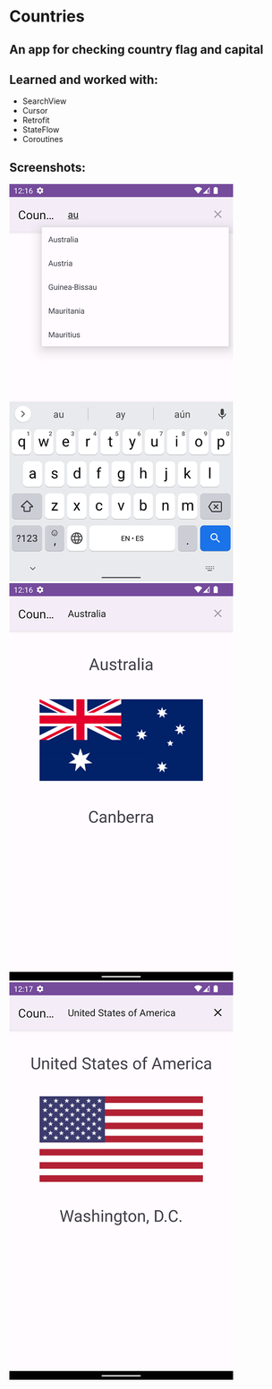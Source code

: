 Countries
====================
An app for checking country flag and capital
----------------
Learned and worked with:
------------------
- SearchView
- Cursor
- Retrofit
- StateFlow
- Coroutines

Screenshots:
------------------------
![](img/1.png)
![](img/2.png)
![](img/3.png)
